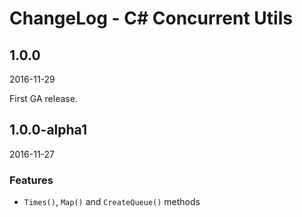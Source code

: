 # ChangeLog - C# Concurrent Utils

## 1.0.0

2016-11-29

First GA release.

## 1.0.0-alpha1

2016-11-27

### Features

- `Times()`, `Map()` and `CreateQueue()` methods
